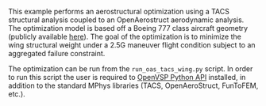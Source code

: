 This example performs an aerostructural optimization using a TACS structural analysis coupled to an OpenAerostruct aerodynamic analysis.
The optimization model is based off a Boeing 777 class aircraft geometry (publicly available [here](https://hangar.openvsp.org/vspfiles/375)).
The goal of the optimization is to minimize the wing structural weight under a 2.5G maneuver flight condition subject to an aggregated failure constraint.

The optimization can be run from the `run_oas_tacs_wing.py` script.
In order to run this script the user is required to [OpenVSP Python API](https://openvsp.org/api_docs/latest/) installed, 
in addition to the standard MPhys libraries (TACS, OpenAeroStruct, FunToFEM, etc.).